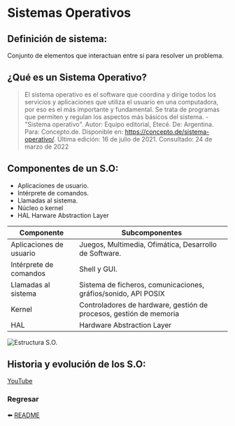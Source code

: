 # Sistemas Operativos 


## Definición de sistema:

Conjunto de elementos que interactuan entre sí para resolver un problema.

## ¿Qué es un Sistema Operativo?

> El sistema operativo es el software que coordina y dirige todos los servicios y aplicaciones que utiliza el usuario en una computadora, por eso es el más importante y fundamental. Se trata de programas que permiten y regulan los aspectos más básicos del sistema. - "Sistema operativo". Autor: Equipo editorial, Etecé. De: Argentina. Para: Concepto.de. Disponible en: https://concepto.de/sistema-operativo/. Última edición: 16 de julio de 2021. Consultado: 24 de marzo de 2022

## Componentes de un S.O:
- Aplicaciones de usuario.
- Intérprete de comandos.
- Llamadas al sistema.
- Núcleo o kernel
- HAL Harware Abstraction Layer   

| Componente               | Subcomponentes                                                 |
| -                        | -                                                              |
| Aplicaciones de usuario  | Juegos, Multimedia, Ofimática, Desarrollo de Software.         | 
| Intérprete de comandos   | Shell y GUI.                                                   |
| Llamadas al sistema      | Sistema de ficheros, comunicaciones, gráfios/sonido, API POSIX |
| Kernel                   | Controladores de hardware, gestión de procesos, gestión de memoria |
| HAL                      | Hardware Abstraction Layer                                     |

![Estructura S.O.](https://encrypted-tbn0.gstatic.com/images?q=tbn:ANd9GcQCi-n2VVhwLDYhORSDmzvWpk2GVtOSTjeBlA&usqp=CAU)

## Historia y evolución de los S.O:
[YouTube](https://www.youtube.com/watch?v=nzo-lRRyWIs)

### Regresar
:arrow_left: [README](README.md)